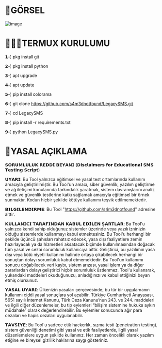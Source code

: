 # 📸GÖRSEL
![image](https://github.com/user-attachments/assets/093280e8-935b-4e1d-ae4e-fffa80c6f1f1)  

# 👨🏻‍💻TERMUX KURULUMU
𝟭-) pkg install git

𝟮-) pkg install python

𝟯-) apt upgrade

𝟰-) apt update

𝟱-) pip install colorama

𝟲-) git clone https://github.com/s4m3dnotfound/LegacySMS.git

𝟳-) cd LegacySMS

𝟴-) pip install -r requirements.txt

𝟵-) python LegacySMS.py

# 📜YASAL AÇIKLAMA
𝗦𝗢𝗥𝗨𝗠𝗟𝗨𝗟𝗨𝗞 𝗥𝗘𝗗𝗗𝗜̇ 𝗕𝗘𝗬𝗔𝗡𝗜 (𝗗𝗶𝘀𝗰𝗹𝗮𝗶𝗺𝗲𝗿𝘀 𝗳𝗼𝗿 𝗘𝗱𝘂𝗰𝗮𝘁𝗶𝗼𝗻𝗮𝗹 𝗦𝗠𝗦 𝗧𝗲𝘀𝘁𝗶𝗻𝗴 𝗦𝗰𝗿𝗶𝗽𝘁)

𝗨𝗬𝗔𝗥𝗜:
Bu Tool yalnızca eğitimsel ve yasal test ortamlarında kullanım amacıyla geliştirilmiştir.
Bu Tool'un amacı, siber güvenlik, yazılım geliştirme ve ağ iletişimi konularında farkındalık yaratmak, sistem davranışlarını analiz etmek ve güvenlik testlerine katkı sağlamak amacıyla eğitimsel bir örnek sunmaktır.
Kodun hiçbir şekilde kötüye kullanımı teşvik edilmemektedir.

𝗕𝗜𝗟𝗚𝗜𝗟𝗘𝗡𝗗𝗜𝗥𝗠𝗘:
Bu Tool "https://github.com/s4m3dnotfound" adresine aittir.

𝗞𝗨𝗟𝗟𝗔𝗡𝗜𝗖𝗜 𝗧𝗔𝗥𝗔𝗙𝗜𝗡𝗗𝗔𝗡 𝗞𝗔𝗕𝗨𝗟 𝗘𝗗𝗜̇𝗟𝗘𝗡 𝗦̧𝗔𝗥𝗧𝗟𝗔𝗥:
Bu Tool'u yalnızca kendi sahip olduğunuz sistemler üzerinde veya yazılı izninizin olduğu sistemlerde kullanmayı kabul etmektesiniz.
Bu Tool'u herhangi bir şekilde üçüncü şahısları rahatsız edecek, yasa dışı faaliyetlere zemin hazırlayacak ya da hizmetleri aksatacak biçimde kullanılmasından doğacak tüm yasal ve cezai sorumluluk kullanıcıya aittir. Geliştirici, bu yazılımın yasa dışı veya kötü niyetli kullanımı halinde ortaya çıkabilecek herhangi bir sonuçtan dolayı sorumluluk kabul etmemektedir.
Bu Tool'un kullanımı sonucu doğabilecek veri kaybı, sistem arızası, yasal işlem ya da diğer zararlardan dolayı geliştirici hiçbir sorumluluk üstlenmez.
Tool'u kullanarak, yukarıdaki maddeleri okuduğunuzu, anladığınızı ve kabul ettiğinizi beyan etmiş olursunuz.

𝗬𝗔𝗦𝗔𝗟 𝗨𝗬𝗔𝗥𝗜:
Ülkenizin yasaları çerçevesinde, bu tür bir uygulamanın kullanımı ciddi yasal sonuçlara yol açabilir.
Türkiye Cumhuriyeti Anayasası, 5651 sayılı İnternet Kanunu, Türk Ceza Kanunu’nun 243. ve 244. maddeleri ve ilgili diğer düzenlemeler, bu tip eylemleri “bilişim sistemine hukuka aykırı müdahale” olarak değerlendirebilir.
Bu eylemler sonucunda ağır para cezaları ve hapis cezaları uygulanabilir.

𝗧𝗔𝗩𝗦𝗜̇𝗬𝗘:
Bu Tool'u sadece etik hackerlık, sızma testi (penetration testing), sistem güvenliği denetimi gibi yasal ve etik faaliyetlerde, ilgili yasal düzenlemelere uygun şekilde kullanınız.
Her zaman öncelikli olarak yazılım etiğine ve bireysel gizlilik haklarına saygı gösteriniz.
